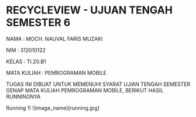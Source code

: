 # RECYCLEVIEW - UJUAN TENGAH SEMESTER 6

NAMA            : MOCH. NAUVAL FARIS MUZAKI 

NIM             : 312010122

KELAS           : TI.20.B1

MATA KULIAH     : PEMROGRAMAN MOBILE

TUGAS INI DIBUAT UNTUK MEMENUHI SYARAT UJIAN TENGAH SEMESTER GENAP MATA KULIAH PEMROGRAMAN MOBILE, BERIKUT HASIL RUNNINGNYA

Running 1!
!(image_name)[running.jpg]
